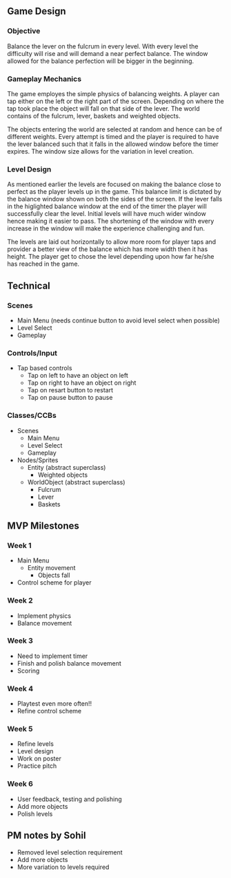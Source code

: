 ## Game Design
### Objective
Balance the lever on the fulcrum in every level. With every level the
difficulty will rise and will demand a near perfect balance. The window
allowed for the balance perfection will be bigger in the beginning.


### Gameplay Mechanics
The game employes the simple physics of balancing weights. A player can
tap either on the left or the right part of the screen. Depending on
where the tap took place the object will fall on that side of the lever.
The world contains of the fulcrum, lever, baskets and weighted objects.

The objects entering the world are selected at random and hence can be
of different weights. Every attempt is timed and the player is required
to have the lever balanced such that it falls in the allowed window
before the timer expires. The window size allows for the variation in
level creation.


### Level Design
As mentioned earlier the levels are focused on making the balance close
to perfect as the player levels up in the game. This balance limit is
dictated by the balance window shown on both the sides of the screen. If
the lever falls in the higlighted balance window at the end of the timer
the player will successfully clear the level. Initial levels will have
much wider window hence making it easier to pass. The shortening of the
window with every increase in the window will make the experience
challenging and fun.

The levels are laid out horizontally to allow more room for player taps
and provider a better view of the balance which has more width then it
has height. The player get to chose the level depending upon how far
he/she has reached in the game.


## Technical
### Scenes
* Main Menu (needs continue button to avoid level select when possible)
* Level Select
* Gameplay

### Controls/Input
* Tap based controls
  * Tap on left to have an object on left
  * Tap on right to have an object on right
  * Tap on resart button to restart
  * Tap on pause button to pause

### Classes/CCBs
* Scenes
  * Main Menu
  * Level Select
  * Gameplay
* Nodes/Sprites
  * Entity (abstract superclass)
    * Weighted objects
  * WorldObject (abstract superclass)
    * Fulcrum
    * Lever
    * Baskets


## MVP Milestones
### Week 1
* Main Menu
  * Entity movement
    * Objects fall
* Control scheme for player

### Week 2
* Implement physics
* Balance movement

### Week 3
* Need to implement timer
* Finish and polish balance movement
* Scoring

### Week 4
* Playtest even more often!!
* Refine control scheme

### Week 5
* Refine levels
* Level design
* Work on poster
* Practice pitch

### Week 6
* User feedback, testing and polishing
* Add more objects
* Polish levels

## PM notes by Sohil
* Removed level selection requirement
* Add more objects
* More variation to levels required
